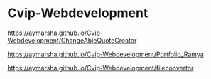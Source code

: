 # Cvip-Webdevelopment

https://aymarsha.github.io/Cvip-Webdevelopment/ChangeAbleQuoteCreator

https://aymarsha.github.io/Cvip-Webdevelopment/Portfolio_Ramya

https://aymarsha.github.io/Cvip-Webdevelopment/fileconvertor
